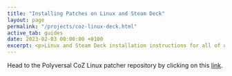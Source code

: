 ```yaml
---
title: "Installing Patches on Linux and Steam Deck"
layout: page
permalink: "/projects/coz-linux-deck.html"
active_tab: guides
date: 2023-02-03 00:00:00 +0100
excerpt: <p>Linux and Steam Deck installation instructions for all of our patches.</p>
---
```


Head to the Polyversal CoZ Linux patcher repository by clicking on this [link](https://github.com/CommitteeOfZero/polyversal-coz-linux-patcher).
